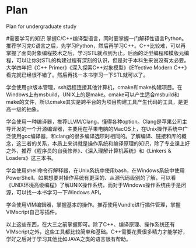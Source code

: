 # Plan
Plan for undergraduate study

#需要学习的知识
掌握C/C++编译型语言，同时要掌握一门解释性语言Python。推荐学习完C语言之后，先学习Python，然后再学习C++。C++比较难，可以再掌握了面向对象编程技术之后，学习STL就点到为止。后面的泛型编程和模版元编程，可以让你对STL的构建过程有深刻的认识，但是对于本科生来说没有太必要。大学四年把《C++ Primer》《深入探索C++对象模型》《Effective Modern C++》看完就已经很不错了。然后再找一本书学习一下STL就可以了。

学会使用git版本管理，ssh远程连接其他计算机，cmake和make构建项目。在Windows上有msbuild，UNIX上的是make。cmake可以产生适合msbuild和make的文件，所以cmake其实是跨平台的为项目构建工具产生代码的工具，是更高一级的抽象。

学会使用一种编译器，推荐LLVM/Clang，懂得各种option。Clang是苹果公司主导开发的一个开源编译器，主要用在苹果电脑的MacOS上，在Unix操作系统中广泛使用gcc编译器，和clang的很多编译选项时相同的。了解编译、链接和库的概念，这三者的关系，本质上来讲就是操作系统和编译原理的知识，除了专业课上好之外，推荐《程序员的自我修养》、《深入理解计算机系统》和《Linkers & Loaders》这三本书。

学会使用shell命令行解释器，在Unix系统中使用bash，在Windows系统中使用PowerShell。如果想要对操作系统有更深的、从源代码级别的了解，可以看《UNIX环境高级编程》了解UNIX操作系统，而对于Windows操作系统由于是闭源，可以找一本书学习一下Windows API。

学会使用VIM编辑器，掌握基本的操作。推荐使用Vundle进行插件管理，掌握VIMscript自己写插件。

以上这些东西，在大三之前掌握即可。除了C++、编译原理、操作系统还有VIMscript之外，这些工具都比较简单和基础。C++需要花费很多精力才能学好，学好之后对于学习其他比如JAVA之类的语言很有帮助。
